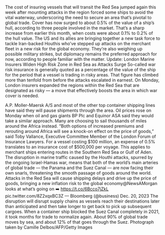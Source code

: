 The cost of insuring vessels that will transit the Red Sea jumped again this week after mounting attacks in the region forced some ships to avoid the vital waterway, underscoring the need to secure an area that’s pivotal to global trade.
Cover has now surged to about 0.5% of the value of a ship’s hull, according to three people involved in the market. That’s a sharp increase from earlier this month, when costs were about 0.1% to 0.2% of the hull value.
The US and its allies are bringing together a new task force to tackle Iran-backed Houthis who’ve stepped up attacks on the merchant fleet in a new risk for the global economy. They’re also weighing up possible military strikes, but diplomacy remains the preferred approach for now, according to people familiar with the matter.
Update: London Marine Insurers Widen High Risk Zone in Red Sea as Attacks Surge
So-called war risk insurance is generally quoted as a percentage of the value of the ship for the period that a vessel is trading in risky areas. That figure has climbed more than tenfold from before the attacks escalated in earnest. On Monday, London insurers expanded the regions within the Red Sea that are designated as risky — a move that effectively boosts the area in which war cover is needed.

A.P. Moller-Maersk A/S and most of the other top container shipping lines have said they will pause shipments through the area. Oil prices rose on Monday when oil and gas giants BP Plc and Equinor ASA said they would take a similar approach. Many are choosing to sail thousands of miles around the Africa instead.
“Both options of increased premiums and rerouting around Africa will see a knock-on effect on the price of goods,” said Toby Vallance, Executive Committee Member of the London Forum of Insurance Lawyers.
For a vessel costing $100 million, an expense of 0.5% translates to an insurance cost of $500,000 per voyage. This applies to merchant ships entering routes in the Southern Red Sea or Gulf of Aden.
The disruption in marine traffic caused by the Houthi attacks, spurred by the ongoing Israel-Hamas war, means that both of the world’s main arteries of global trade — the Panama and the Suez Canal — are now facing their own snarls, threatening the smooth passage of goods around the world.
Attacks in the Red Sea will cause shipping delays and drive up the price of goods, bringing a new inflation risk to the global economy@NewsAMorgan looks at what’s going on ➡️ https://t.co/6Bcco7jZkL pic.twitter.com/8Z2xqxBC3Z
— Bloomberg (@business) Dec. 20, 2023
The disruption will disrupt supply chains as vessels reach their destinations later than anticipated and then take longer to get back to pick up subsequent cargoes. When a container ship blocked the Suez Canal completely in 2021, it took months for trade to normalize again.
About 90% of global trade moves by sea, and about 12% of that goes through the Suez.
Photograph taken by Camille Delbos/AFP/Getty Images